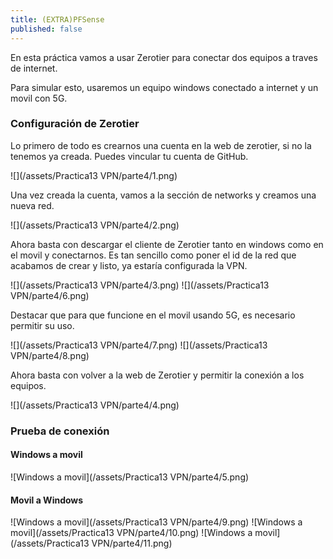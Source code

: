 ```yaml
---
title: (EXTRA)PFSense
published: false
---
```

En esta práctica vamos a usar Zerotier para conectar dos equipos a traves de internet.

Para simular esto, usaremos un equipo windows conectado a internet y un movil con 5G.

### Configuración de Zerotier

Lo primero de todo es crearnos una cuenta en la web de zerotier, si no la tenemos ya creada. Puedes vincular tu cuenta de GitHub.

![](/assets/Practica13 VPN/parte4/1.png)

Una vez creada la cuenta, vamos a la sección de networks y creamos una nueva red.

![](/assets/Practica13 VPN/parte4/2.png)


Ahora basta con descargar el cliente de Zerotier tanto en windows como en el movil y conectarnos. Es tan sencillo como poner el id de la red que acabamos de crear y listo, ya estaría configurada la VPN. 

![](/assets/Practica13 VPN/parte4/3.png)
![](/assets/Practica13 VPN/parte4/6.png)

Destacar que para que funcione en el movil usando 5G, es necesario permitir su uso.

![](/assets/Practica13 VPN/parte4/7.png)
![](/assets/Practica13 VPN/parte4/8.png)

Ahora basta con volver a la web de Zerotier y permitir la conexión a los equipos.

![](/assets/Practica13 VPN/parte4/4.png)

### Prueba de conexión

#### Windows a movil
![Windows a movil](/assets/Practica13 VPN/parte4/5.png)

#### Movil a Windows

![Windows a movil](/assets/Practica13 VPN/parte4/9.png)
![Windows a movil](/assets/Practica13 VPN/parte4/10.png)
![Windows a movil](/assets/Practica13 VPN/parte4/11.png)





<!-- Para está práctica vamos a u0tilizar las máquinas de las dos prácticas anteriores.

- [parte 1](wireguard-ubuntu2204)
- [parte 2](wireguard-docker)

Dado que ya tenemos Wireguard instalado en ambas máquinas, vamos a configurar la VPN. Para ello basta con poner la configuración de cada servidor, como peer del otro.

![](/assets/Practica13 VPN/parte3/1.png)

Si activamos la vpn en ambas máquinas, y usamos el comando wg, podemos ver que están conectadas exitosamente.

![](/assets/Practica13 VPN/parte3/2.png)

### Prueba de conexión

Para ver que no hay trampa alguna, vamos a realizar un intento de ping entre los dos clientes para ver que no funciona.

![](/assets/Practica13 VPN/parte3/3.png)

Ahora vamos a ver que pasa si activamos la VPN en ambas máquinas.

![](/assets/Practica13 VPN/parte3/4.png)

Como podemos ver, ahora sí es capaz de llegar a la maquina destino volver con los correspondientes echo reply.

### Esquema de IP's


|Máquina| Adaptador Puente | Red Interna | VPN |
| ------------- | ----------- | --- |
| Servidor1| 10.1.1.1/8| 192.168.10.1/24 |172.16.0.1/24 |
| Lubuntu1|  |192.168.10.100/24 ||
| Servidor2| 10.1.1.2/8| 192.168.80.1/24 |172.16.0.2/24 |
| Lubuntu1|  |192.168.80.100/24 || -->
